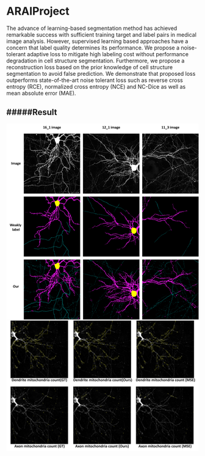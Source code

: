 # ARAIProject
The advance of learning-based segmentation method has achieved remarkable success with sufficient training target and label pairs in medical image analysis. However, supervised learning based approaches have a concern that label quality determines its performance. We propose a noise-tolerant adaptive loss to mitigate high labeling cost without performance degradation in cell structure segmentation. Furthermore, we propose a reconstruction loss based on the prior knowledge of cell structure segmentation to avoid false prediction. We demonstrate that proposed loss outperforms state-of-the-art noise tolerant loss such as reverse cross entropy (RCE), normalized cross entropy (NCE) and NC-Dice as well as mean absolute error (MAE). 

#####Result
-----------
![Result](./pretrain_model_code/neuron_model/Picture11.png)
![MITOResult](./pretrain_model_code/neuron_model/mitocondira_count.png)

 
